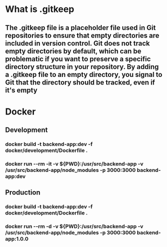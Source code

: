 # What is .gitkeep

## The .gitkeep file is a placeholder file used in Git repositories to ensure that empty directories are included in version control. Git does not track empty directories by default, which can be problematic if you want to preserve a specific directory structure in your repository. By adding a .gitkeep file to an empty directory, you signal to Git that the directory should be tracked, even if it's empty

# Docker

## Development

### docker build -t backend-app:dev -f docker/development/Dockerfile .

### docker run --rm -it -v ${PWD}:/usr/src/backend-app -v /usr/src/backend-app/node_modules -p 3000:3000 backend-app:dev


## Production

### docker build -t backend-app:dev -f docker/development/Dockerfile .

### docker run --rm -d -v ${PWD}:/usr/src/backend-app -v /usr/src/backend-app/node_modules -p 3000:3000 backend-app:1.0.0
